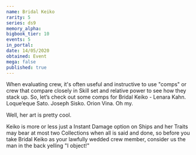 ```yaml
---
name: Bridal Keiko
rarity: 5
series: ds9
memory_alpha:
bigbook_tier: 10
events: 5
in_portal:
date: 14/05/2020
obtained: Event
mega: false
published: true
---
```


When evaluating crew, it's often useful and instructive to use "comps" or crew that compare closely in Skill set and relative power to see how they stack up. So, let’s check out some comps for Bridal Keiko - Lenara Kahn. Loque’eque Sato. Joseph Sisko. Orion Vina. Oh my.

Well, her art is pretty cool.

Keiko is more or less just a Instant Damage option on Ships and her Traits may bear at most two Collections when all is said and done, so before you take Bridal Keiko as your lawfully wedded crew member, consider us the man in the back yelling "I object!"
